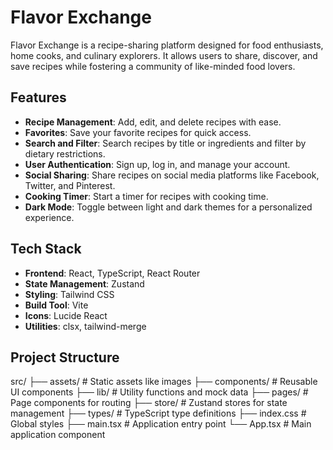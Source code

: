 # Flavor Exchange

Flavor Exchange is a recipe-sharing platform designed for food enthusiasts, home cooks, and culinary explorers. It allows users to share, discover, and save recipes while fostering a community of like-minded food lovers.

## Features

- **Recipe Management**: Add, edit, and delete recipes with ease.
- **Favorites**: Save your favorite recipes for quick access.
- **Search and Filter**: Search recipes by title or ingredients and filter by dietary restrictions.
- **User Authentication**: Sign up, log in, and manage your account.
- **Social Sharing**: Share recipes on social media platforms like Facebook, Twitter, and Pinterest.
- **Cooking Timer**: Start a timer for recipes with cooking time.
- **Dark Mode**: Toggle between light and dark themes for a personalized experience.

## Tech Stack

- **Frontend**: React, TypeScript, React Router
- **State Management**: Zustand
- **Styling**: Tailwind CSS
- **Build Tool**: Vite
- **Icons**: Lucide React
- **Utilities**: clsx, tailwind-merge

## Project Structure
src/ ├── assets/ # Static assets like images ├── components/ # Reusable UI components ├── lib/ # Utility functions and mock data ├── pages/ # Page components for routing ├── store/ # Zustand stores for state management ├── types/ # TypeScript type definitions ├── index.css # Global styles ├── main.tsx # Application entry point └── App.tsx # Main application component
